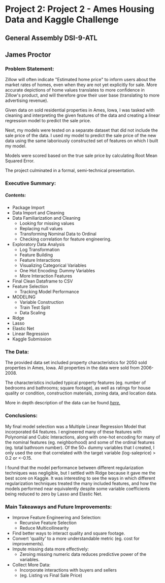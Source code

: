 # Project 2: Project 2 - Ames Housing Data and Kaggle Challenge
## General Assembly DSI-9-ATL
## James Proctor

### **Problem Statement:**
Zillow will often indicate "Estimated home price" to inform users about the market rates of homes, even when they are not yet explicitly for sale. More accurate depictions of home values translates to more confidence in Zillow's product, and will therefore grow their user base (translating to more advertising revenue).

Given data on sold residential properties in Ames, Iowa, I was tasked with cleaning and interpreting the given features of the data and creating a linear regression model to predict the sale price.

Next, my models were tested on a separate dataset that did not include the sale price of the data. I used my model to predict the sale price of the new data using the same laboriously constructed set of features on which I built my model.

Models were scored based on the true sale price by calculating Root Mean Squared Error.

The project culminated in a formal, semi-technical presentation.

### Executive Summary:

##### Contents:

- Package Import
- Data Import and Cleaning
- Data Familiarization and Cleaning
  - Looking for missing values
  - Replacing null values
  - Transforming Nominal Data to Ordinal
  - Checking correlation for feature engineering.
- Exploratory Data Analysis
  - Log Transformation
  - Feature Building
  - Feature Interactions
  - Visualizing Categorical Variables
  - One Hot Encoding: Dummy Variables
  - More Interaction Features
- Final Clean Dataframe to CSV
- Feature Selection
  - Tracking Model Performance
- MODELING
  - Variable Construction
  - Train Test Split
  - Data Scaling
 - Ridge
 - Lasso
 - Elastic Net
 - Linear Regression
- Kaggle Submission


### The Data:
The provided data set included property characteristics for 2050 sold properties in Ames, Iowa. All properties in the data were sold from 2006-2008.

The characteristics included typical property features (eg. number of bedrooms and bathrooms; square footage), as well as ratings for house quality or condition, construction materials, zoning data, and location data.

More in depth description of the data can be found _[here.](http://jse.amstat.org/v19n3/decock/DataDocumentation.txt)_

### Conclusions:

My final model selection was a Multiple Linear Regression Model that incorporated 64 features. I engineered many of these features with Polynomial and Cubic Interactions, along with one-hot encoding for many of the nominal features (eg. neighborhood) and some of the ordinal features (eg. total bathroom number). Of the 50+ dummy variables that I created, I only used the one that correlated with the target variable (log-saleprice) > 0.2 or <-0.15.

I found that the model performance between different regularization techniques was negligible, but I settled with Ridge because it gave me the best score on Kaggle. It was interesting to see the ways in which different regularization techniques treated the many included features, and how the models performed near equivalently despite some variable coefficients being reduced to zero by Lasso and Elastic Net.

### Main Takeaways and Future Improvements:
 - Improve Feature Engineering and Selection:
   - Recursive Feature Selection
   - Reduce Multicollinearity
- Find better ways to interact quality and square footage.
- Convert 'quality' to a more understandable metric (eg. cost for improvements).
- Impute missing data more effectively:
  - Zeroing missing numeric data reduces predictive power of the variables.
- Collect More Data:
  - Incorporate interactions with buyers and sellers
  - (eg. Listing vs Final Sale Price)
